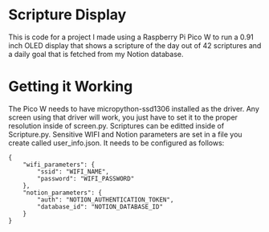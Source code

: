 # Scripture Display
This is code for a project I made using a Raspberry Pi Pico W to run a 0.91 inch OLED display that shows a scripture of the day out of 42 scriptures and a daily goal that is fetched from my Notion database.

# Getting it Working
The Pico W needs to have micropython-ssd1306 installed as the driver. Any screen using that driver will work, you just have to set it to the proper resolution inside of screen.py.
Scriptures can be editted inside of Scripture.py.
Sensitive WIFI and Notion parameters are set in a file you create called user_info.json. It needs to be configured as follows:
```
{
    "wifi_parameters": {
        "ssid": "WIFI_NAME", 
        "password": "WIFI_PASSWORD"
    },
    "notion_parameters": {
        "auth": "NOTION_AUTHENTICATION_TOKEN",
        "database_id": "NOTION_DATABASE_ID"
    }
}
```
